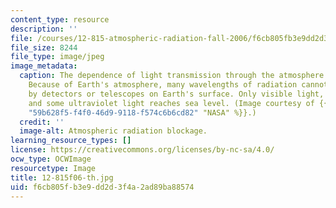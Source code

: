 ```yaml
---
content_type: resource
description: ''
file: /courses/12-815-atmospheric-radiation-fall-2006/f6cb805fb3e9dd2d3f4a2ad89ba88574_12-815f06-th.jpg
file_size: 8244
file_type: image/jpeg
image_metadata:
  caption: The dependence of light transmission through the atmosphere on light wavelength.
    Because of Earth's atmosphere, many wavelengths of radiation cannot be observed
    by detectors or telescopes on Earth's surface. Only visible light, radio waves,
    and some ultraviolet light reaches sea level. (Image courtesy of {{% resource_link
    "59b628f5-f4f0-46d9-9118-f574c6b6cd82" "NASA" %}}.)
  credit: ''
  image-alt: Atmospheric radiation blockage.
learning_resource_types: []
license: https://creativecommons.org/licenses/by-nc-sa/4.0/
ocw_type: OCWImage
resourcetype: Image
title: 12-815f06-th.jpg
uid: f6cb805f-b3e9-dd2d-3f4a-2ad89ba88574
---
```

